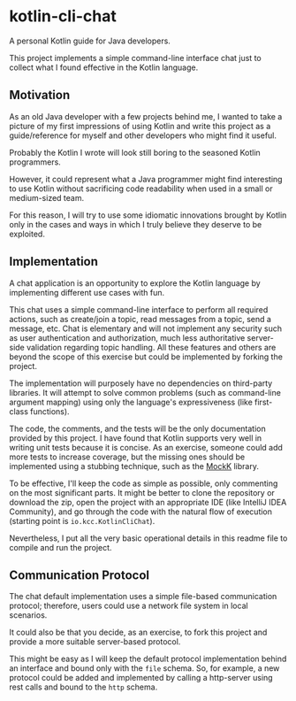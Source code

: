 # kotlin-cli-chat
A personal Kotlin guide for Java developers. 

This project implements a simple command-line interface chat just to collect what I found effective in the Kotlin language.

## Motivation
As an old Java developer with a few projects behind me, I wanted to take a picture of my first impressions of using Kotlin 
and write this project as a guide/reference for myself and other developers who might find it useful.

Probably the Kotlin I wrote will look still boring to the seasoned Kotlin programmers. 

However, it could represent what a Java programmer might find interesting to use Kotlin 
without sacrificing code readability when used in a small or medium-sized team.

For this reason, I will try to use some idiomatic innovations brought by Kotlin only in the cases and ways in which 
I truly believe they deserve to be exploited.

## Implementation
A chat application is an opportunity to explore the Kotlin language by implementing different use cases with fun.

This chat uses a simple command-line interface to perform all required actions, 
such as create/join a topic, read messages from a topic, send a message, etc.
Chat is elementary and will not implement any security such as user authentication and authorization, 
much less authoritative server-side validation regarding topic handling.
All these features and others are beyond the scope of this exercise but could be implemented by forking the project.

The implementation will purposely have no dependencies on third-party libraries. 
It will attempt to solve common problems (such as command-line argument mapping) 
using only the language's expressiveness (like first-class functions).

The code, the comments, and the tests will be the only documentation provided by this project.
I have found that Kotlin supports very well in writing unit tests because it is concise.
As an exercise, someone could add more tests to increase coverage, but the missing ones should be implemented using 
a stubbing technique, such as the [MockK](https://mockk.io) library.

To be effective, I'll keep the code as simple as possible, only commenting on the most significant parts.
It might be better to clone the repository or download the zip, open the project with an appropriate IDE 
(like IntelliJ IDEA Community), and go through the code with the natural flow of execution 
(starting point is `io.kcc.KotlinCliChat`).

Nevertheless, I put all the very basic operational details in this readme file to compile and run the project.

## Communication Protocol
The chat default implementation uses a simple file-based communication protocol; 
therefore, users could use a network file system in local scenarios.

It could also be that you decide, as an exercise, to fork this project and provide a more suitable server-based protocol.

This might be easy as I will keep the default protocol implementation behind an interface and bound only with the `file` schema.
So, for example, a new protocol could be added and implemented by calling a http-server using rest calls 
and bound to the `http` schema.